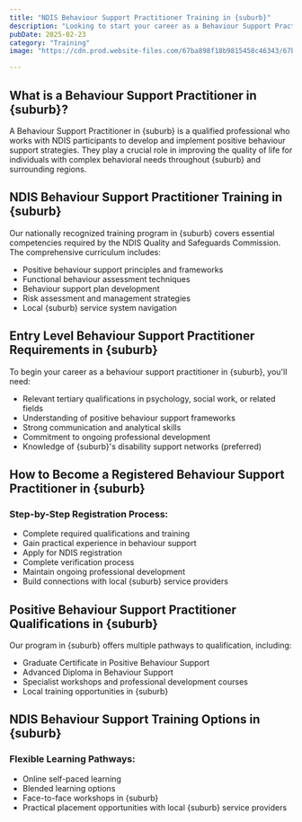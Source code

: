 ```yaml
---
title: "NDIS Behaviour Support Practitioner Training in {suburb}"
description: "Looking to start your career as a Behaviour Support Practitioner in {suburb}? Our comprehensive guide covers everything you need to know about qualifications, training, and NDIS registration requirements for working in {suburb} and surrounding areas."
pubDate: 2025-02-23
category: "Training"
image: "https://cdn.prod.website-files.com/67ba898f18b9815458c46343/67ba988bb21db79b34ae84b3_rollz-international-Z0sXrfn_ejs-unsplash.webp"

---
```


## What is a Behaviour Support Practitioner in {suburb}?

A Behaviour Support Practitioner in {suburb} is a qualified professional who works with NDIS participants to develop and implement positive behaviour support strategies. They play a crucial role in improving the quality of life for individuals with complex behavioral needs throughout {suburb} and surrounding regions.

## NDIS Behaviour Support Practitioner Training in {suburb}

Our nationally recognized training program in {suburb} covers essential competencies required by the NDIS Quality and Safeguards Commission. The comprehensive curriculum includes:

- Positive behaviour support principles and frameworks
- Functional behaviour assessment techniques
- Behaviour support plan development
- Risk assessment and management strategies
- Local {suburb} service system navigation

## Entry Level Behaviour Support Practitioner Requirements in {suburb}

To begin your career as a behaviour support practitioner in {suburb}, you'll need:

- Relevant tertiary qualifications in psychology, social work, or related fields
- Understanding of positive behaviour support frameworks
- Strong communication and analytical skills
- Commitment to ongoing professional development
- Knowledge of {suburb}'s disability support networks (preferred)

## How to Become a Registered Behaviour Support Practitioner in {suburb}

### Step-by-Step Registration Process:
- Complete required qualifications and training
- Gain practical experience in behaviour support
- Apply for NDIS registration
- Complete verification process
- Maintain ongoing professional development
- Build connections with local {suburb} service providers

## Positive Behaviour Support Practitioner Qualifications in {suburb}

Our program in {suburb} offers multiple pathways to qualification, including:

- Graduate Certificate in Positive Behaviour Support
- Advanced Diploma in Behaviour Support
- Specialist workshops and professional development courses
- Local training opportunities in {suburb}

## NDIS Behaviour Support Training Options in {suburb}

### Flexible Learning Pathways:
- Online self-paced learning
- Blended learning options
- Face-to-face workshops in {suburb}
- Practical placement opportunities with local {suburb} service providers
